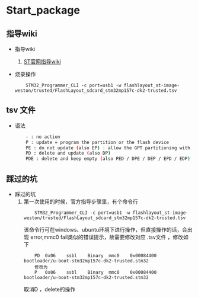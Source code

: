 # Start_package

## 指导wiki
* 指导wiki
    1. [ST官网指导wiki](https://wiki.stmicroelectronics.cn/stm32mpu/wiki/STM32MP15_Discovery_kits_-_Starter_Package)

* 烧录操作
    ```
        STM32_Programmer_CLI -c port=usb1 -w flashlayout_st-image-weston/trusted/FlashLayout_sdcard_stm32mp157c-dk2-trusted.tsv
    ```

## tsv 文件
* 语法
    ```sh
        - : no action
        P : update = program the partition or the flash device
        PE : do not update (also EP) : allow the GPT partitioning with empty partition for the block device but equivalent to '-' for RAW flash device
        PD : delete and update (also DP)
        PDE : delete and keep empty (also PED / DPE / DEP / EPD / EDP)
    ```

## 踩过的坑
* 踩过的坑
    1. 第一次使用的时候，官方指导步骤里，有个命令行
        ```shell
            STM32_Programmer_CLI -c port=usb1 -w flashlayout_st-image-weston/trusted/FlashLayout_sdcard_stm32mp157c-dk2-trusted.tsv
        ```
        该命令行可在windows、ubuntu环境下进行操作，但直接操作的话，会出现 error,mmc0 fail类似的错误提示，故需要修改对应    .tsv文件 ，修改如下
        ```
            PD	0x06	ssbl	Binary	mmc0	0x00084400	bootloader/u-boot-stm32mp157c-dk2-trusted.stm32
            修改为
            P	0x06	ssbl	Binary	mmc0	0x00084400	bootloader/u-boot-stm32mp157c-dk2-trusted.stm32
        ```
        取消D ，delete的操作




